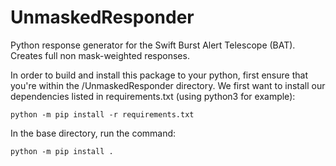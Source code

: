 # UnmaskedResponder
Python response generator for the Swift Burst Alert Telescope (BAT). Creates full non mask-weighted responses.

In order to build and install this package to your python, first ensure that you're within the /UnmaskedResponder directory. We first want to install our dependencies listed in requirements.txt (using python3 for example):

	python -m pip install -r requirements.txt

In the base directory, run the command:

    python -m pip install .